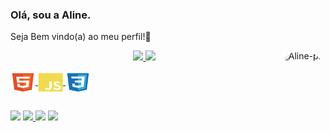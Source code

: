 ### Olá, sou a Aline. 
Seja Bem vindo(a) ao meu perfil!👋

<div align="center">
  <a href="https://https://github.com/AlineLauriano">
  <img height="180em" src="https://github-readme-stats.vercel.app/api?username=AlineLauriano&show_icons=true&theme=dracula&include_all_commits=true&count_private=true"/>
  <img height="180em"src="https://github-readme-stats.vercel.app/api/top-langs/?username=AlineLauriano&layout=compact&langs_count=7&theme=dracula"/>
  <img align="right" alt="Aline-pic" height="150" style="border-radius:50px;" src="https://i.picasion.com/pic91/e4be1dd755c352938fd7a00a242670f4.gif">
</div>

  <div style="display: inline_block"><br>
    <img align="center" alt="Aline-HTML" height="30" width="40" src="https://raw.githubusercontent.com/devicons/devicon/master/icons/html5/html5-original.svg">
    <img align="center" alt="Aline-Js" height="30" width="40" src="https://raw.githubusercontent.com/devicons/devicon/master/icons/javascript/javascript-plain.svg">
    <img align="center" alt="Aline-CSS" height="30" width="40" src="https://raw.githubusercontent.com/devicons/devicon/master/icons/css3/css3-original.svg">

</div>
  
  ##
  
<div> 
  
  <a href="https://instagram.com/alinelauriano_" target="_blank"><img src="https://img.shields.io/badge/-Instagram-%23E4405F?style=for-the-badge&logo=instagram&logoColor=white" target="_blank"></a>
   <a href="https://discord.gg/AlineLauriano#5003" target="_blank"><img src="https://img.shields.io/badge/Discord-7289DA?style=for-the-badge&logo=discord&logoColor=white" target="_blank">   </a> 
  <a href = "mailto:alinelaurianno@gmail.com"><img src="https://img.shields.io/badge/-Gmail-%23333?style=for-the-badge&logo=gmail&logoColor=white" target="_blank"></a>
  <a href="https://www.linkedin.com/in/aline-lauriano-5700104b/" target="_blank"><img src="https://img.shields.io/badge/LinkedIn-0077B5?style=for-the-badge&logo=linkedin&logoColor=white" target="_blank"></a> 

</div>
